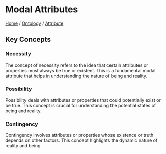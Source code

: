 # Modal Attributes

[Home](../../../../README.md) / [Ontology](../../../../ontology/README.md) / [Attribute](../../../ontology/attribute/README.md)

## Key Concepts

### Necessity

The concept of necessity refers to the idea that certain attributes or properties must always be true or existent. This is a fundamental modal attribute that helps in understanding the nature of being and reality.

### Possibility

Possibility deals with attributes or properties that could potentially exist or be true. This concept is crucial for understanding the potential states of being and reality.

### Contingency

Contingency involves attributes or properties whose existence or truth depends on other factors. This concept highlights the dynamic nature of reality and being.


